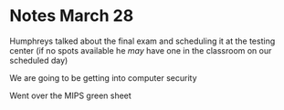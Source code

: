 # Notes March 28

Humphreys talked about the final exam and scheduling it at the testing center (if no spots available he *may* have one in the classroom on our scheduled day)

We are going to be getting into computer security

Went over the MIPS green sheet